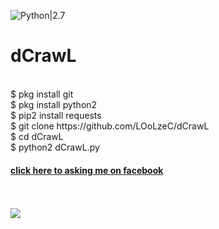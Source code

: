 
![Python|2.7](https://img.shields.io/badge/Python-2.7-brightgreen.svg)
# dCrawL
<br>
$ pkg install git
<br>
$ pkg install python2
<br>
$ pip2 install requests
<br>
$ git clone https://github.com/LOoLzeC/dCrawL
<br>
$ cd dCrawL
<br>
$ python2 dCrawL.py
<br>
<h4><a href ="https://facebook.com/achmad.luthfi.hadi.3">click here to asking me on facebook</a></h4>
<br><br>
<img src ="https://github.com/LOoLzeC/dCrawL/blob/master/data/Screenshot_2019-02-11-05-02-13.png"/>
